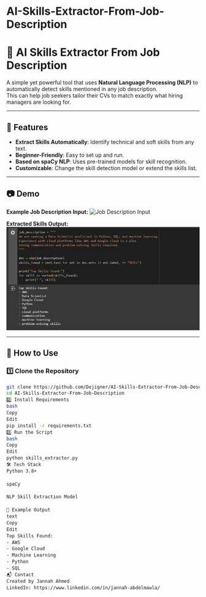 # AI-Skills-Extractor-From-Job-Description

# 🧠 AI Skills Extractor From Job Description

A simple yet powerful tool that uses **Natural Language Processing (NLP)** to automatically detect skills mentioned in any job description.  
This can help job seekers tailor their CVs to match exactly what hiring managers are looking for.

---

## 📌 Features
- **Extract Skills Automatically**: Identify technical and soft skills from any text.
- **Beginner-Friendly**: Easy to set up and run.
- **Based on spaCy NLP**: Uses pre-trained models for skill recognition.
- **Customizable**: Change the skill detection model or extend the skills list.

---

## 📷 Demo

**Example Job Description Input:**
![Job Description Input](job_description.png)

**Extracted Skills Output:**
![Skills Extractor Output](skills_output.png)

---

## 🚀 How to Use

### 1️⃣ Clone the Repository
```bash
git clone https://github.com/Dejigner/AI-Skills-Extractor-From-Job-Description.git
cd AI-Skills-Extractor-From-Job-Description
2️⃣ Install Requirements
bash
Copy
Edit
pip install -r requirements.txt
3️⃣ Run the Script
bash
Copy
Edit
python skills_extractor.py
🛠 Tech Stack
Python 3.8+

spaCy

NLP Skill Extraction Model

📄 Example Output
text
Copy
Edit
Top Skills Found:
- AWS
- Google Cloud
- Machine Learning
- Python
- SQL
📬 Contact
Created by Jannah Ahmed
LinkedIn: https://www.linkedin.com/in/jannah-abdelmawla/
